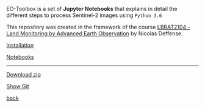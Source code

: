 
EO-Toolbox is a set of **Jupyter Notebooks** that explains in detail the different steps to process Sentinel-2 images using `Python 3.6`

This repository was created in the framework of the course [LBRAT2104 - Land Monitoring by Advanced Earth Observation](https://uclouvain.be/cours-2021-lbrat2104) by Nicolas Deffense.


[Installation](https://nicolasdeffense.github.io/eo-toolbox/installation/)

[Notebooks](https://nicolasdeffense.github.io/eo-toolbox/notebooks/)

---

[Download zip](site.github.zip_url)

[Show Git](site.github.repository_url)

[back](./)